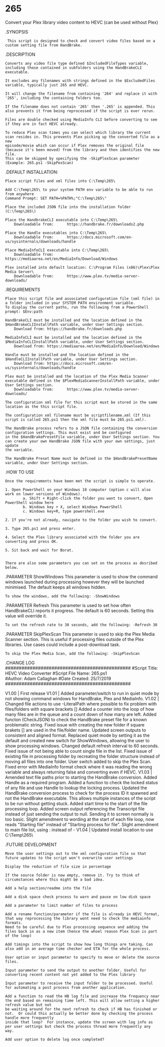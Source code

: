# 265
Convert your Plex library video content to HEVC (can be used without Plex)

.SYNOPSIS   
         
     This script is designed to check and convert video files based on a custom setting file from HandBrake.


.DESCRIPTION

    Converts any video file type defined $IncludedFileTypes variable, including those contained in subfolders using the HandBrakeCLI executable.

    It excludes any filenames with strings defined in the $ExcludedFiles variable, typically just 265 and HEVC.

    It will change the filename from containing '264' and replace it with '265', including the containing folders too.

    If the filename does not contain '265' then '.265' is appended. This also prevents it from being reprocessed if the script is ever rerun.

    Files are double checked using MediaInfo CLI before converting to see if they are in fact HEVC already.

    To reduce Plex scan times you can select which library the current scan resides in. This prevents Plex picking up the converted file as a new 
    episode/movie which can occur if Plex removes the original file (because it's been moved) from the library and then identifies the new file.
    This can be skipped by specifying the -SkipPlexScan parameter (Example: 265.ps1 -SkipPexScan)


.DEFAULT INSTALLATION:
    
    Place script files and xml files into C:\Temp\265\

    Add C:\Temp\265\ to your system PATH env variable to be able to run from anywhere
    Command Prompt: SET PATH=%PATH%;"C:\Temp\265\"
    
    Place the included JSON file into the installation folder (C:\Temp\265\)

    Place the HandbrakeCLI executable into C:\Temp\265\
        Downloadable from:      https://handbrake.fr/downloads2.php

    Place the Handle executables into C:\Temp\265\
        Downloadable from:      https://docs.microsoft.com/en-us/sysinternals/downloads/handle

    Place MediaInfoCLI executable into C:\Temp\265\
        Downloadable from:      https://mediaarea.net/en/MediaInfo/Download/Windows

    Plex installed into default location: C:\Program Files (x86)\Plex\Plex Media Server\
        Downloadable from:      https://www.plex.tv/media-server-downloads/


.REQUIREMENTS

    Place this script file and associated configuration file (xml file) in a folder included in your SYSTEM PATH environment variable. 
    To display the current paths, run the following from a PowerShell prompt: $Env:path

    HandBrakeCLI must be installed and the location defined in the $HandBrakeCLIInstallPath variable, under User Settings section.
        Download from: https://handbrake.fr/downloads.php

    MediaInfoCLI must be installed and the location defined in the $MediaInfoCLIInstallPath variable, under User Settings section.
        Download from: https://mediaarea.net/en/MediaInfo/Download/Windows

    Handle must be installed and the location defined in the $HandleCLIInstallPath variable, under User Settings section.
        Download from: https://docs.microsoft.com/en-us/sysinternals/downloads/handle

    Plex must be installed and the location of the Plex Media Scanner executable defined in the $PlexMediaScannerInstallPath variable, under User Settings section.
        Downloadable from:      https://www.plex.tv/media-server-downloads/

    The configuration xml file for this script must be stored in the same location as the this script file.

    The configuration xml filename must be scriptfilename.xml (If this script is called 265.ps1 then the xml file must be 265.ps1.xml).

    The HandBrake process refers to a JSON file containing the conversion configuration settings. This must exist and be configured 
    in the $HandBrakePresetFile variable, under User Settings section. You can create your own HandBrake JSON file with your own settings, just update 
    the variable.

    The HandBrake Preset Name must be defined in the $HandBrakePresetName variable, under User Settings section.


.HOW TO USE

    Once the requirements have been met the script is simple to operate.

    1. Open PowerShell on your Windows 10 computer (option c will also work on lower versions of Windows).
            a. Shift + Right-click the folder you want to convert, Open PowerShell window here
            b. Windows key + X, select Windows PowerShell
            c. Windows key+R, type powershell.exe
    
    2. If you're not already, navigate to the folder you wish to convert.

    3. Type 265.ps1 and press enter.

    4. Select the Plex library associated with the folder you are converting and press OK.

    5. Sit back and wait for Borat.


    There are also some parameters you can set on the process as desribed below.



.PARAMETER ShowWindows
    This parameter is used to show the command windows launched during processing however they will be launched minimised. The default keeps all windows hidden.

    To show the windows, add the following: -ShowWindows


.PARAMETER Refresh
    This parameter is used to set how often HandBrakeCLI reports it progress. The default is 60 seconds. Setting this value will override it.

    To set the refresh rate to 30 seconds, add the following: -Refresh 30


.PARAMETER SkipPlexScan
    This parameter is used to skip the Plex Media Scanner section. This is useful if processing files outside of the Plex libraries.
    Use cases could include a post-download task.

    To skip the Plex Media Scan, add the following: -SkipPlexScan





.CHANGE LOG
############################################## 
#Script Title: HEVC Video Converter
#Script File Name: 265.ps1  
#Author: Adam Callaghan 
#Date Created: 25/7/2019  
############################################## 

V1.00 | First release
V1.01 | Added parameter/switch to run in quiet mode by not showing command windows for HandBrake, Plex and MediaInfo.
V1.02 | Changed file actions to use -LiteralPath where possible to fix problem with files/folders with square brackets []
        Added a counter into the loop of how many files are in the queue and a count down of how many are left.
        Added functon (CheckJSON) to check the HandBrake preset file for a known problematic string.
        Fixed issue with creating the new folder if square brakets [] are used in the file/folder name.
        Updated screen outputs to consistent and aligned format.
        Replaced quiet mode by setting it as the default and created new switch for ShowWindows, allowing the user to show processing windows. 
        Changed default refresh interval to 60 seconds.
        Fixed issue of not being able to count single file in the list.
        Fixed issue of existing file in processing folder by recreating the folder structure instead of moving all files into one folder.
        User switch added to skip the Plex Scan.
        Fixed error with MediaInfo format check where it was reading the wrong variable and always returning false and converting even if HEVC.
V1.03 | Amended text file paths prior to starting the HandBrake conversion.
        Added Handle as a required program.
        Added a function to check the locked status of any file and use Handle to lookup the locking process.
        Updated the HandBrake conversion process to check for the process ID it spawned and not the HandBrake executable. This allows multiple instances
        of the script to be run without getting stuck.
        Added start time to the start of the file processing loop.
        Added screen output referencing the Transcript file instead of just sending the output to null. Sending it to screen normally is too basic.
        Slight amendment to wording at the start of each file loop, now reads "Starting file" instead of "Starting process for file".
        Slight amendment to main file list, using : instead of -
V1.04 | Updated install location to use C:\Temp\265\




.FUTURE DEVELOPMENT

    Move the user settings out to the xml configuration file so that future updates to the script won't overwrite user settings

    Display the reduction of file size in percentage

    If the source folder is now empty, remove it. Try to think of circumstances where this might be a bad idea.

    Add a help section/readme into the file

    Add a disk space check process to warn and pause on low disk space

    Add a parameter to limit number of files to process

    Add a rename function/parameter if the file is already in HEVC format, that way reprocessing the library wont need to check the mediainfo formats.
    Need to be careful due to Plex processing sequence and adding the files back in as a new item (hence the whoel reason Plex Scan is part of the loop)

    Add timings into the script to show how long things are taking. Can also add in an average time checker and ETA for the whole process.

    User option or input parameter to specify to move or delete the source files.

    Input parameter to send the output to another folder. Useful for converting recent content not yet added to the Plex library

    Input parameter to receive the input folder to be processed. Useful for automating a post process from another application.

    Add a function to read the HB log file and increase the frequency near the end based on remaining time left. This will allow setting a higher refresh value but not
    be waiting around for the next refresh to check if HB has finished or not.  Or could this actually be better done by checking the process handle more frequently
    inside that loop?  For instance, update the screen with log info as per user settings but check the process thread more frequently any way.

    Add user option to delete log once completed?

